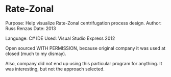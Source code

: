 # Rate-Zonal
Purpose: Help visualize Rate-Zonal centrifugation process design.
Author: Russ Renzas
Date: 2013

Language: C#
IDE Used: Visual Studio Express 2012

Open sourced WITH PERMISSION, because original company it was used at closed (much to my dismay).

Also, company did not end up using this particular program for anything. It was interesting, but not the approach selected. 
